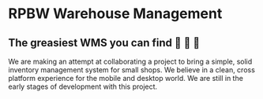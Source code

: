 # RPBW Warehouse Management

## The greasiest WMS you can find :cow2: :dash: :hamburger:

We are making an attempt at collaborating a project to bring a simple, solid inventory management system for small shops. We believe in a clean, cross platform experience for the mobile and desktop world. We are still in the early stages of development with this project.

